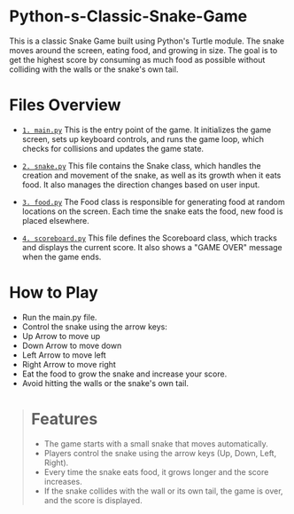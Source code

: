 # Python-s-Classic-Snake-Game
This is a classic Snake Game built using Python's Turtle module. The snake moves around the screen, eating food, and growing in size. The goal is to get the highest score by consuming as much food as possible without colliding with the walls or the snake's own tail.

# Files Overview
* [```1. main.py```](https://github.com/balajimanilal/Python-s-Classic-Snake-Game/blob/main/main.py)
This is the entry point of the game. It initializes the game screen, sets up keyboard controls, and runs the game loop, which checks for collisions and updates the game state.

* [```2. snake.py```](https://github.com/balajimanilal/Python-s-Classic-Snake-Game/blob/main/snake.py)
This file contains the Snake class, which handles the creation and movement of the snake, as well as its growth when it eats food. It also manages the direction changes based on user input.

* [```3. food.py```](https://github.com/balajimanilal/Python-s-Classic-Snake-Game/blob/main/food.py)
The Food class is responsible for generating food at random locations on the screen. Each time the snake eats the food, new food is placed elsewhere.

* [```4. scoreboard.py```](https://github.com/balajimanilal/Python-s-Classic-Snake-Game/blob/main/scoreboard.py)
This file defines the Scoreboard class, which tracks and displays the current score. It also shows a "GAME OVER" message when the game ends.

# How to Play
- Run the main.py file.
- Control the snake using the arrow keys:
- Up Arrow to move up
- Down Arrow to move down
- Left Arrow to move left
- Right Arrow to move right
- Eat the food to grow the snake and increase your score.
- Avoid hitting the walls or the snake's own tail.

> # Features
> - The game starts with a small snake that moves automatically.
> - Players control the snake using the arrow keys (Up, Down, Left, Right).
> - Every time the snake eats food, it grows longer and the score increases.
> - If the snake collides with the wall or its own tail, the game is over, and the score is displayed.
